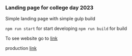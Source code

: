 ### Landing page for college day 2023

Simple landing page with simple gulp build

`npm run start` for start developing
`npm run build` for build

To see website go to [link](https://dihlofos.github.io/collegeday2024/build/)

production [link](https://деньпервокурсникаспо.рф)
